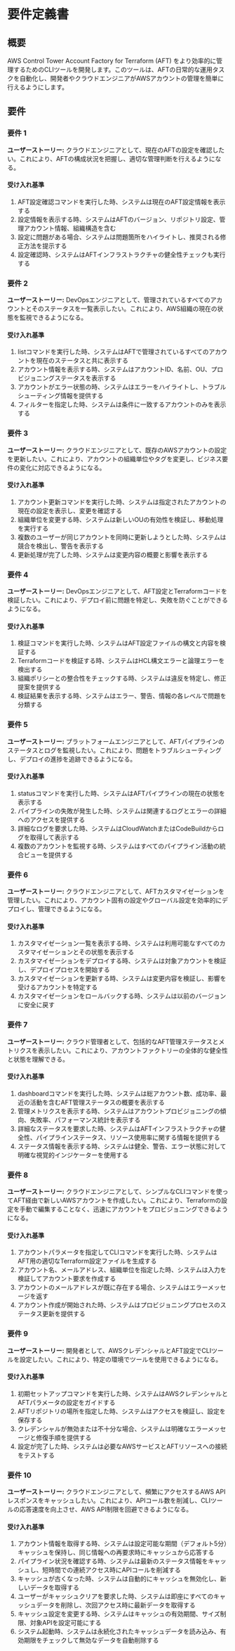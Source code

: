# 要件定義書

## 概要

AWS Control Tower Account Factory for Terraform (AFT) をより効率的に管理するためのCLIツールを開発します。このツールは、AFTの日常的な運用タスクを自動化し、開発者やクラウドエンジニアがAWSアカウントの管理を簡単に行えるようにします。

## 要件

### 要件 1

**ユーザーストーリー:** クラウドエンジニアとして、現在のAFTの設定を確認したい。これにより、AFTの構成状況を把握し、適切な管理判断を行えるようになる。

#### 受け入れ基準

1. AFT設定確認コマンドを実行した時、システムは現在のAFT設定情報を表示する
2. 設定情報を表示する時、システムはAFTのバージョン、リポジトリ設定、管理アカウント情報、組織構造を含む
3. 設定に問題がある場合、システムは問題箇所をハイライトし、推奨される修正方法を提示する
4. 設定確認時、システムはAFTインフラストラクチャの健全性チェックも実行する

### 要件 2

**ユーザーストーリー:** DevOpsエンジニアとして、管理されているすべてのアカウントとそのステータスを一覧表示したい。これにより、AWS組織の現在の状態を監視できるようになる。

#### 受け入れ基準

1. listコマンドを実行した時、システムはAFTで管理されているすべてのアカウントを現在のステータスと共に表示する
2. アカウント情報を表示する時、システムはアカウントID、名前、OU、プロビジョニングステータスを表示する
3. アカウントがエラー状態の時、システムはエラーをハイライトし、トラブルシューティング情報を提供する
4. フィルターを指定した時、システムは条件に一致するアカウントのみを表示する

### 要件 3

**ユーザーストーリー:** クラウドエンジニアとして、既存のAWSアカウントの設定を更新したい。これにより、アカウントの組織単位やタグを変更し、ビジネス要件の変化に対応できるようになる。

#### 受け入れ基準

1. アカウント更新コマンドを実行した時、システムは指定されたアカウントの現在の設定を表示し、変更を確認する
2. 組織単位を変更する時、システムは新しいOUの有効性を検証し、移動処理を実行する
3. 複数のユーザーが同じアカウントを同時に更新しようとした時、システムは競合を検出し、警告を表示する
4. 更新処理が完了した時、システムは変更内容の概要と影響を表示する

### 要件 4

**ユーザーストーリー:** DevOpsエンジニアとして、AFT設定とTerraformコードを検証したい。これにより、デプロイ前に問題を特定し、失敗を防ぐことができるようになる。

#### 受け入れ基準

1. 検証コマンドを実行した時、システムはAFT設定ファイルの構文と内容を検証する
2. Terraformコードを検証する時、システムはHCL構文エラーと論理エラーを検出する
3. 組織ポリシーとの整合性をチェックする時、システムは違反を特定し、修正提案を提供する
4. 検証結果を表示する時、システムはエラー、警告、情報の各レベルで問題を分類する

### 要件 5

**ユーザーストーリー:** プラットフォームエンジニアとして、AFTパイプラインのステータスとログを監視したい。これにより、問題をトラブルシューティングし、デプロイの進捗を追跡できるようになる。

#### 受け入れ基準

1. statusコマンドを実行した時、システムはAFTパイプラインの現在の状態を表示する
2. パイプラインの失敗が発生した時、システムは関連するログとエラーの詳細へのアクセスを提供する
3. 詳細なログを要求した時、システムはCloudWatchまたはCodeBuildからログを取得して表示する
4. 複数のアカウントを監視する時、システムはすべてのパイプライン活動の統合ビューを提供する

### 要件 6

**ユーザーストーリー:** クラウドエンジニアとして、AFTカスタマイゼーションを管理したい。これにより、アカウント固有の設定やグローバル設定を効率的にデプロイし、管理できるようになる。

#### 受け入れ基準

1. カスタマイゼーション一覧を表示する時、システムは利用可能なすべてのカスタマイゼーションとその状態を表示する
2. カスタマイゼーションをデプロイする時、システムは対象アカウントを検証し、デプロイプロセスを開始する
3. カスタマイゼーションを更新する時、システムは変更内容を検証し、影響を受けるアカウントを特定する
4. カスタマイゼーションをロールバックする時、システムは以前のバージョンに安全に戻す

### 要件 7

**ユーザーストーリー:** クラウド管理者として、包括的なAFT管理ステータスとメトリクスを表示したい。これにより、アカウントファクトリーの全体的な健全性と状態を理解できる。

#### 受け入れ基準

1. dashboardコマンドを実行した時、システムは総アカウント数、成功率、最近の活動を含むAFT管理ステータスの概要を表示する
2. 管理メトリクスを表示する時、システムはアカウントプロビジョニングの傾向、失敗率、パフォーマンス統計を表示する
3. 詳細なステータスを要求した時、システムはAFTインフラストラクチャの健全性、パイプラインステータス、リソース使用率に関する情報を提供する
4. ステータス情報を表示する時、システムは健全、警告、エラー状態に対して明確な視覚的インジケーターを使用する

### 要件 8

**ユーザーストーリー:** クラウドエンジニアとして、シンプルなCLIコマンドを使ってAFT経由で新しいAWSアカウントを作成したい。これにより、Terraformの設定を手動で編集することなく、迅速にアカウントをプロビジョニングできるようになる。

#### 受け入れ基準

1. アカウントパラメータを指定してCLIコマンドを実行した時、システムはAFT用の適切なTerraform設定ファイルを生成する
2. アカウント名、メールアドレス、組織単位を指定した時、システムは入力を検証してアカウント要求を作成する
3. アカウントのメールアドレスが既に存在する場合、システムはエラーメッセージを返す
4. アカウント作成が開始された時、システムはプロビジョニングプロセスのステータス更新を提供する

### 要件 9

**ユーザーストーリー:** 開発者として、AWSクレデンシャルとAFT設定でCLIツールを設定したい。これにより、特定の環境でツールを使用できるようになる。

#### 受け入れ基準

1. 初期セットアップコマンドを実行した時、システムはAWSクレデンシャルとAFTパラメータの設定をガイドする
2. AFTリポジトリの場所を指定した時、システムはアクセスを検証し、設定を保存する
3. クレデンシャルが無効または不十分な場合、システムは明確なエラーメッセージと修復手順を提供する
4. 設定が完了した時、システムは必要なAWSサービスとAFTリソースへの接続をテストする

### 要件 10

**ユーザーストーリー:** クラウドエンジニアとして、頻繁にアクセスするAWS APIレスポンスをキャッシュしたい。これにより、APIコール数を削減し、CLIツールの応答速度を向上させ、AWS API制限を回避できるようになる。

#### 受け入れ基準

1. アカウント情報を取得する時、システムは設定可能な期間（デフォルト5分）キャッシュを保持し、同じ情報への再要求時にキャッシュから応答する
2. パイプライン状況を確認する時、システムは最新のステータス情報をキャッシュし、短時間での連続アクセス時にAPIコールを削減する
3. キャッシュが古くなった時、システムは自動的にキャッシュを無効化し、新しいデータを取得する
4. ユーザーがキャッシュクリアを要求した時、システムは即座にすべてのキャッシュデータを削除し、次回アクセス時に最新データを取得する
5. キャッシュ設定を変更する時、システムはキャッシュの有効期間、サイズ制限、対象APIを設定可能にする
6. システム起動時、システムは永続化されたキャッシュデータを読み込み、有効期限をチェックして無効なデータを自動削除する